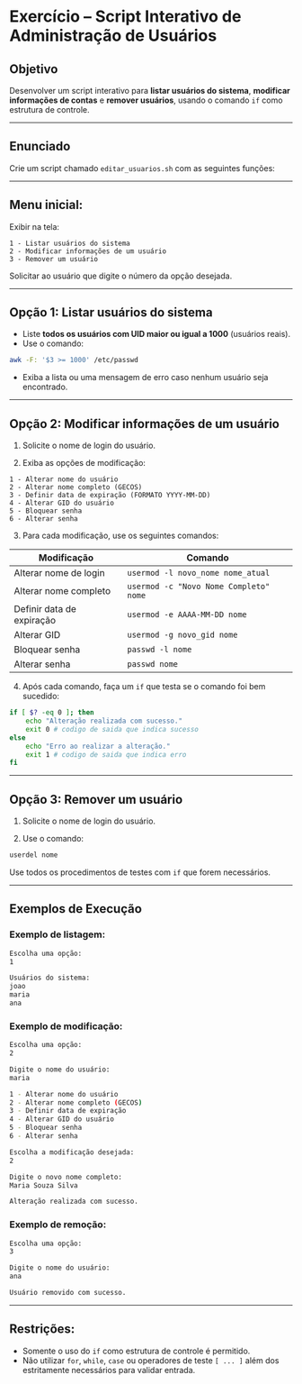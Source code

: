 # Exercício – Script Interativo de Administração de Usuários

## Objetivo
Desenvolver um script interativo para **listar usuários do sistema**, **modificar informações de contas** e **remover usuários**, usando o comando `if` como estrutura de controle.

---

## Enunciado

Crie um script chamado `editar_usuarios.sh` com as seguintes funções:

---

## Menu inicial:

Exibir na tela:
```
1 - Listar usuários do sistema
2 - Modificar informações de um usuário
3 - Remover um usuário
```

Solicitar ao usuário que digite o número da opção desejada.

---

## Opção 1: **Listar usuários do sistema**

- Liste **todos os usuários com UID maior ou igual a 1000** (usuários reais).
- Use o comando:
```bash
awk -F: '$3 >= 1000' /etc/passwd
```
- Exiba a lista ou uma mensagem de erro caso nenhum usuário seja encontrado.

---

## Opção 2: **Modificar informações de um usuário**

1. Solicite o nome de login do usuário.

2. Exiba as opções de modificação:
```
1 - Alterar nome do usuário
2 - Alterar nome completo (GECOS)
3 - Definir data de expiração (FORMATO YYYY-MM-DD)
4 - Alterar GID do usuário
5 - Bloquear senha
6 - Alterar senha
```

3. Para cada modificação, use os seguintes comandos:

| Modificação                | Comando                                      |
|----------------------------|----------------------------------------------|
| Alterar nome de login       | `usermod -l novo_nome nome_atual`           |
| Alterar nome completo       | `usermod -c "Novo Nome Completo" nome`      |
| Definir data de expiração   | `usermod -e AAAA-MM-DD nome`                |
| Alterar GID                 | `usermod -g novo_gid nome`                  |
| Bloquear senha              | `passwd -l nome`                            |
| Alterar senha               | `passwd nome`                               |

4. Após cada comando, faça um `if` que testa se o comando foi bem sucedido:
```bash
if [ $? -eq 0 ]; then
    echo "Alteração realizada com sucesso."
    exit 0 # codigo de saida que indica sucesso
else
    echo "Erro ao realizar a alteração."
    exit 1 # codigo de saida que indica erro
fi
```

---

## Opção 3: **Remover um usuário**

1. Solicite o nome de login do usuário.

2. Use o comando:
```bash
userdel nome
```

Use todos os procedimentos de testes com `if` que forem necessários. 

---

## Exemplos de Execução

### Exemplo de listagem:
```bash
Escolha uma opção:
1

Usuários do sistema:
joao
maria
ana
```

### Exemplo de modificação:
```bash
Escolha uma opção:
2

Digite o nome do usuário:
maria

1 - Alterar nome do usuário
2 - Alterar nome completo (GECOS)
3 - Definir data de expiração
4 - Alterar GID do usuário
5 - Bloquear senha
6 - Alterar senha

Escolha a modificação desejada:
2

Digite o novo nome completo:
Maria Souza Silva

Alteração realizada com sucesso.
```

### Exemplo de remoção:
```bash
Escolha uma opção:
3

Digite o nome do usuário:
ana

Usuário removido com sucesso.
```

---

## Restrições:

- Somente o uso do `if` como estrutura de controle é permitido.
- Não utilizar `for`, `while`, `case` ou operadores de teste `[ ... ]` além dos estritamente necessários para validar entrada.